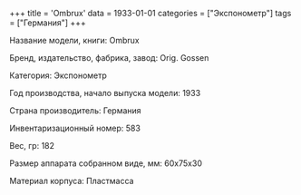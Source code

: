 +++
title = 'Ombrux'
data = 1933-01-01
categories = ["Экспонометр"]
tags = ["Германия"]
+++

Название модели, книги: Ombrux

Бренд, издательство, фабрика, завод: Orig. Gossen

Категория: Экспонометр

Год производства, начало выпуска модели: 1933

Страна производитель: Германия

Инвентаризационный номер: 583

Вес, гр: 182

Размер аппарата  собранном виде, мм: 60х75х30

Материал корпуса: Пластмасса

